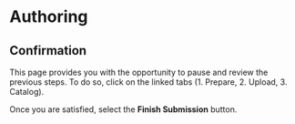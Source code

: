 # Authoring
## Confirmation

This page provides you with the opportunity to pause and review the previous steps. To do so, click on the linked tabs (1. Prepare, 2. Upload, 3. Catalog).

Once you are satisfied, select the **Finish Submission** button.

